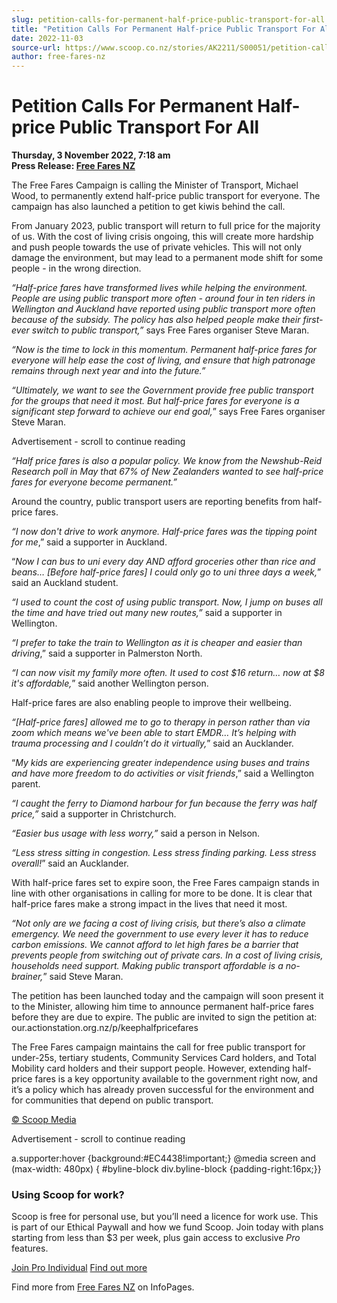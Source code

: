 ```yaml
---
slug: petition-calls-for-permanent-half-price-public-transport-for-all
title: "Petition Calls For Permanent Half-price Public Transport For All"
date: 2022-11-03
source-url: https://www.scoop.co.nz/stories/AK2211/S00051/petition-calls-for-permanent-half-price-public-transport-for-all.htm
author: free-fares-nz
---
```

Petition Calls For Permanent Half-price Public Transport For All
================================================================

**Thursday, 3 November 2022, 7:18 am**  
**Press Release: [Free Fares NZ](https://info.scoop.co.nz/Free_Fares_NZ)**

The Free Fares Campaign is calling the Minister of Transport, Michael Wood, to permanently extend half-price public transport for everyone. The campaign has also launched a petition to get kiwis behind the call.

From January 2023, public transport will return to full price for the majority of us. With the cost of living crisis ongoing, this will create more hardship and push people towards the use of private vehicles. This will not only damage the environment, but may lead to a permanent mode shift for some people - in the wrong direction.

_“Half-price fares have transformed lives while helping the environment. People are using public transport more often - around_ _four in ten riders_ _in Wellington and Auckland have reported using public transport more often because of the subsidy. The policy has also helped people make their first-ever switch to public transport,”_ says Free Fares organiser Steve Maran.

_“Now is the time to lock in this momentum. Permanent half-price fares for everyone will help ease the cost of living, and ensure that high patronage remains through next year and into the future.”_

_“Ultimately, we want to see the Government provide free public transport for the groups that need it most. But half-price fares for everyone is a significant step forward to achieve our end goal,_” says Free Fares organiser Steve Maran.

Advertisement - scroll to continue reading





_“Half price fares is also a popular policy. We know from the_ _Newshub-Reid Research poll_ _in May that 67% of New Zealanders wanted to see half-price fares for everyone become permanent.”_

Around the country, public transport users are reporting benefits from half-price fares.

_“I now don't drive to work anymore. Half-price fares was the tipping point for me_,” said a supporter in Auckland.

“_Now I can bus to uni every day AND afford groceries other than rice and beans… \[Before half-price fares\] I could only go to uni three days a week,_” said an Auckland student.

_“I used to count the cost of using public transport. Now, I jump on buses all the time and have tried out many new routes,”_ said a supporter in Wellington.

_“I prefer to take the train to Wellington as it is cheaper and easier than driving_,” said a supporter in Palmerston North.

_“I can now visit my family more often. It used to cost $16 return… now at $8 it's affordable,_” said another Wellington person.

Half-price fares are also enabling people to improve their wellbeing.

_“\[Half-price fares\] allowed me to go to therapy in person rather than via zoom which means we've been able to start EMDR… It’s helping with trauma processing and I couldn’t do it virtually,_” said an Aucklander.

“_My kids are experiencing greater independence using buses and trains and have more freedom to do activities or visit friends_,” said a Wellington parent.

_“I caught the ferry to Diamond harbour for fun because the ferry was half price,”_ said a supporter in Christchurch.

_“Easier bus usage with less worry,”_ said a person in Nelson.

_“Less stress sitting in congestion. Less stress finding parking. Less stress overall!_” said an Aucklander.

With half-price fares set to expire soon, the Free Fares campaign stands in line with other organisations in calling for more to be done. It is clear that half-price fares make a strong impact in the lives that need it most.

_“Not only are we facing a cost of living crisis, but there’s also a climate emergency. We need the government to use every lever it has to reduce carbon emissions. We cannot afford to let high fares be a barrier that prevents people from switching out of private cars. In a cost of living crisis, households need support. Making public transport affordable is a no-brainer,_” said Steve Maran.

The petition has been launched today and the campaign will soon present it to the Minister, allowing him time to announce permanent half-price fares before they are due to expire. The public are invited to sign the petition at: our.actionstation.org.nz/p/keephalfpricefares

The Free Fares campaign maintains the call for free public transport for under-25s, tertiary students, Community Services Card holders, and Total Mobility card holders and their support people. However, extending half-price fares is a key opportunity available to the government right now, and it’s a policy which has already proven successful for the environment and for communities that depend on public transport.

[© Scoop Media](http://www.scoop.co.nz/about/terms.html)  

Advertisement - scroll to continue reading



a.supporter:hover {background:#EC4438!important;} @media screen and (max-width: 480px) { #byline-block div.byline-block {padding-right:16px;}}

### Using Scoop for work?

Scoop is free for personal use, but you’ll need a licence for work use. This is part of our Ethical Paywall and how we fund Scoop. Join today with plans starting from less than $3 per week, plus gain access to exclusive _Pro_ features.  
  
[Join Pro Individual](https://pro.scoop.co.nz/Individual/?from=ProIn24) [Find out more](https://pro.scoop.co.nz/using-scoop-for-work/?from=ProIn24)

Find more from [Free Fares NZ](https://info.scoop.co.nz/Free_Fares_NZ) on InfoPages.